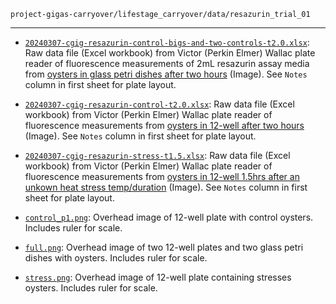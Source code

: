 `project-gigas-carryover/lifestage_carryover/data/resazurin_trial_01`

---

- [`20240307-cgig-resazurin-control-bigs-and-two-controls-t2.0.xlsx`](20240307-cgig-resazurin-control-bigs-and-two-controls-t2.0.xlsx): Raw data file (Excel workbook) from Victor (Perkin Elmer) Wallac plate reader of fluorescence measurements of 2mL resazurin assay media from [oysters in glass petri dishes after two hours](full.png) (Image). See `Notes` column in first sheet for plate layout.

- [`20240307-cgig-resazurin-control-t2.0.xlsx`](20240307-cgig-resazurin-control-t2.0.xlsx): Raw data file (Excel workbook) from Victor (Perkin Elmer) Wallac plate reader of fluorescence measurements from [oysters in 12-well after two hours](control_p1.png) (Image). See `Notes` column in first sheet for plate layout.

- [`20240307-cgig-resazurin-stress-t1.5.xlsx`](20240307-cgig-resazurin-stress-t1.5.xlsx): Raw data file (Excel workbook) from Victor (Perkin Elmer) Wallac plate reader of fluorescence measurements from [oysters in 12-well 1.5hrs after an unkown heat stress temp/duration](stress.png) (Image). See `Notes` column in first sheet for plate layout.

- [`control_p1.png`](control_p1.png): Overhead image of 12-well plate with control oysters. Includes ruler for scale.

- [`full.png`](full.png): Overhead image of two 12-well plates and two glass petri dishes with oysters. Includes ruler for scale.

- [`stress.png`](stress.png): Overhead image of 12-well plate containing stresses oysters. Includes ruler for scale.
